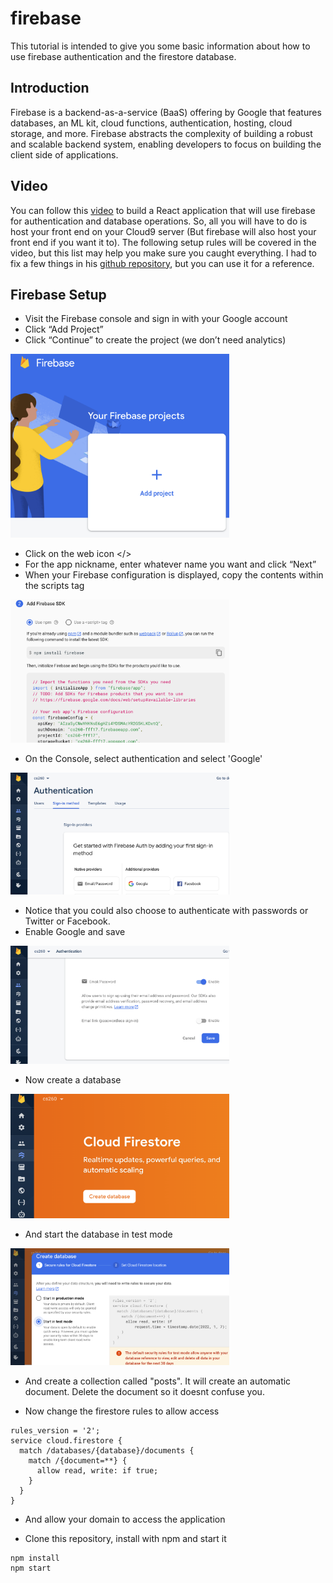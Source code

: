 # firebase
This tutorial is intended to give you some basic information about how to use firebase authentication and the firestore database.
## Introduction
Firebase is a backend-as-a-service (BaaS) offering by Google that features databases, an ML kit, cloud functions, authentication, hosting, cloud storage, and more. Firebase abstracts the complexity of building a robust and scalable backend system, enabling developers to focus on building the client side of applications.
## Video
You can follow this [video](https://youtu.be/zL0dKETbCNE) to build a React application that will use firebase for authentication and database operations.  So, all you will have to do is host your front end on your Cloud9 server (But firebase will also host your front end if you want it to).  The following setup rules will be covered in the video, but this list may help you make sure you caught everything.  I had to fix a few things in his [github repository](https://github.com/machadop1407/react-firebase-blog-website.git), but you can use it for a reference.


## Firebase Setup

* Visit the Firebase console and sign in with your Google account
* Click “Add Project”
* Click “Continue” to create the project (we don’t need analytics)

<img src="add.png" width="350">

* Click on the web icon </>
* For the app nickname, enter whatever name you want and click “Next”
* When your Firebase configuration is displayed, copy the contents within the scripts tag

<img src="config.png" width="350">

* On the Console, select authentication and select 'Google'

<img src="auth.png" width="350">

* Notice that you could also choose to authenticate with passwords or Twitter or Facebook.
* Enable Google and save

<img src="auth1.png" width="350">

* Now create a database

<img src="database.png" width="350">

* And start the database in test mode

<img src="testmode.png" width="350">

* And create a collection called "posts".  It will create an automatic document.  Delete the document so it doesnt confuse you.

* Now change the firestore rules to allow access
```
rules_version = '2';
service cloud.firestore {
  match /databases/{database}/documents {
    match /{document=**} {
      allow read, write: if true;
    }
  }
}
```
* And allow your domain to access the application

* Clone this repository, install with npm and start it
```
npm install
npm start
```
